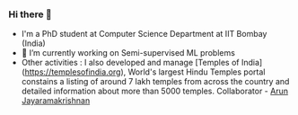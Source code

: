 ### Hi there 👋

<!--
**ayushbits/ayushbits** is a ✨ _special_ ✨ repository because its `README.md` (this file) appears on your GitHub profile.

Here are some ideas to get you started:
-->
- I'm a PhD student at Computer Science Department at IIT Bombay (India)
- 🔭 I’m currently working on Semi-supervised ML problems 
- Other activities : I also developed and manage [Temples of India] (https://templesofindia.org), World's largest Hindu Temples portal constains a listing of around 7 lakh temples from across the country and detailed information about more than 5000 temples. Collaborator - [Arun Jayaramakrishnan](https://github.com/ArunJRK)
